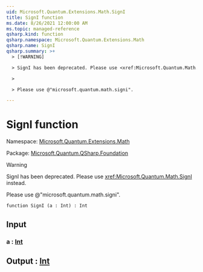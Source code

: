 ```yaml
---
uid: Microsoft.Quantum.Extensions.Math.SignI
title: SignI function
ms.date: 8/26/2021 12:00:00 AM
ms.topic: managed-reference
qsharp.kind: function
qsharp.namespace: Microsoft.Quantum.Extensions.Math
qsharp.name: SignI
qsharp.summary: >+
  > [!WARNING]

  > SignI has been deprecated. Please use <xref:Microsoft.Quantum.Math.SignI> instead.

  >

  > Please use @"microsoft.quantum.math.signi".

---
```


# SignI function

Namespace: [Microsoft.Quantum.Extensions.Math](xref:Microsoft.Quantum.Extensions.Math)

Package: [Microsoft.Quantum.QSharp.Foundation](https://nuget.org/packages/Microsoft.Quantum.QSharp.Foundation)


> [!WARNING]
> SignI has been deprecated. Please use <xref:Microsoft.Quantum.Math.SignI> instead.
>
> Please use @"microsoft.quantum.math.signi".



```qsharp
function SignI (a : Int) : Int
```


## Input

### a : [Int](xref:microsoft.quantum.qsharp.valueliterals#int-literals)





## Output : [Int](xref:microsoft.quantum.qsharp.valueliterals#int-literals)


